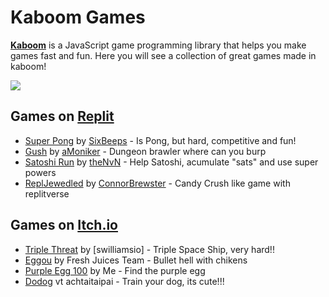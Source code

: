 # Kaboom Games

[**Kaboom**](kaboomjs.com) is a JavaScript game programming library that helps you make games fast and fun. Here you will see a collection of great games made in kaboom!

![](https://kaboom2000.slmjkdbtl.repl.co/site/img/kaboom.png)

## Games on [Replit](https://replit.com/apps/kaboom)

* [Super Pong](https://replit.com/@SixBeeps/Super-Pong) by [SixBeeps](https://replit.com/@SixBeeps/) - Is Pong, but hard, competitive and fun!
* [Gush](https://replit.com/@aMoniker/Gush) by [aMoniker](https://replit.com/@aMoniker/) - Dungeon brawler where can you burp 
* [Satoshi Run](https://replit.com/@theNvN/Satoshi-Run) by [theNvN](https://replit.com/@theNvN) - Help Satoshi, acumulate "sats" and use super powers
* [ReplJewedled](https://replit.com/@ConnorBrewster/ReplJeweled) by [ConnorBrewster](https://replit.com/@ConnorBrewster/) - Candy Crush like game with replitverse

## Games on [Itch.io](https://itch.io/games/tag-kaboomjs)

* [Triple Threat](https://swilliamsio.itch.io/triple-threat) by [swilliamsio] - Triple Space Ship, very hard!! 
* [Eggou](https://freshjuices.itch.io/eggou) by Fresh Juices Team - Bullet hell with chikens
* [Purple Egg 100](https://lajbel.itch.io/purple-egg) by Me - Find the purple egg 
* [Dodog](https://achtaitaipai.itch.io/dodog) vt achtaitaipai - Train your dog, its cute!!!
